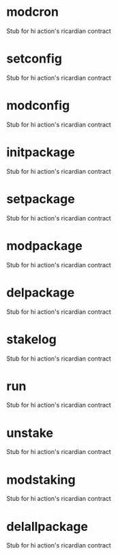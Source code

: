 <h1 class="contract"> modcron </h1>

Stub for hi action's ricardian contract

<h1 class="contract"> setconfig </h1>

Stub for hi action's ricardian contract


<h1 class="contract"> modconfig </h1>

Stub for hi action's ricardian contract


<h1 class="contract"> initpackage </h1>

Stub for hi action's ricardian contract



<h1 class="contract"> setpackage </h1>

Stub for hi action's ricardian contract


<h1 class="contract"> modpackage </h1>

Stub for hi action's ricardian contract



<h1 class="contract"> delpackage </h1>

Stub for hi action's ricardian contract



<h1 class="contract"> stakelog </h1>

Stub for hi action's ricardian contract


<h1 class="contract"> run </h1>

Stub for hi action's ricardian contract



<h1 class="contract"> unstake </h1>

Stub for hi action's ricardian contract



<h1 class="contract"> modstaking </h1>

Stub for hi action's ricardian contract



<h1 class="contract"> delallpackage </h1>

Stub for hi action's ricardian contract
